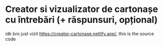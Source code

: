 # Creator si vizualizator de cartonașe cu întrebări (+ răspunsuri, opțional)

idk bro just vizit <a href = "https://creator-cartonase.netlify.app/">https://creator-cartonase.netlify.app/</a>, this is the source code
